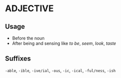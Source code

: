 # ADJECTIVE

## Usage

- Before the noun
- After being and sensing like _to be_, _seem_, _look_, _taste_

## Suffixes

 `-able`, `-ible`, `-ive/ial`, `-ous`, `-ic`, `-ical`, `-ful/ness`, `-ish`
